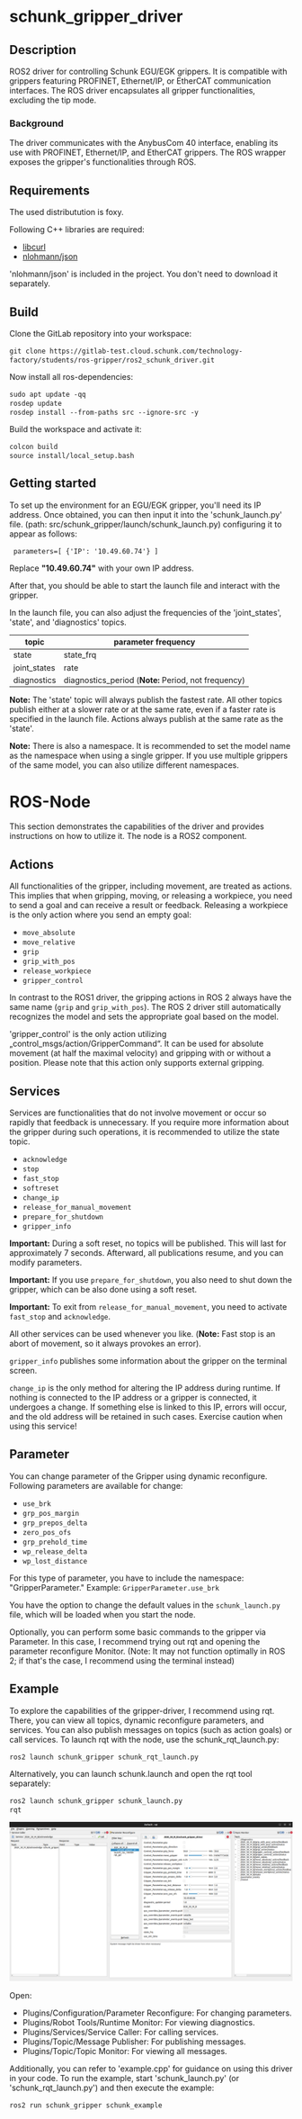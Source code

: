 # schunk_gripper_driver


## Description

ROS2 driver for controlling Schunk EGU/EGK grippers. It is compatible with grippers featuring PROFINET, Ethernet/IP, or EtherCAT communication interfaces. The ROS driver encapsulates all gripper functionalities, excluding the tip mode.

### Background

The driver communicates with the AnybusCom 40 interface, enabling its use with PROFINET, Ethernet/IP, and EtherCAT grippers. The ROS wrapper exposes the gripper's functionalities through ROS.

## Requirements

The used distributution is foxy.

Following C++ libraries are required: 
- [libcurl](https://curl.se/libcurl/)
- [nlohmann/json](https://github.com/nlohmann/json)

'nlohmann/json' is included in the project. You don't need to download it separately.

## Build
Clone the GitLab repository into your workspace:
```
git clone https://gitlab-test.cloud.schunk.com/technology-factory/students/ros-gripper/ros2_schunk_driver.git
```
Now install all ros-dependencies:
```
sudo apt update -qq
rosdep update
rosdep install --from-paths src --ignore-src -y
```
Build the workspace and activate it:
```
colcon build
source install/local_setup.bash
```
## Getting started

To set up the environment for an EGU/EGK gripper, you'll need its IP address. Once obtained, you can then input it into the 'schunk_launch.py' file. (path: src/schunk_gripper/launch/schunk_launch.py) configuring it to appear as follows:
```
 parameters=[ {'IP': '10.49.60.74'} ]
```
Replace **"10.49.60.74"** with your own IP address.

After that, you should be able to start the launch file and interact with the gripper.

In the launch file, you can also adjust the frequencies of the 'joint_states', 'state', and 'diagnostics' topics.

| topic             | parameter frequency                                  |
| ------            | ------                                               |
| state             | state_frq                                            |
| joint_states      | rate                                                 |
| diagnostics       | diagnostics_period (**Note:** Period, not frequency)|

**Note:** The 'state' topic will always publish the fastest rate. All other topics publish either at a slower rate or at the same rate, even if a faster rate is specified in the launch file. Actions always publish at the same rate as the 'state'.

**Note:** There is also a namespace. It is recommended to set the model name as the namespace when using a single gripper. If you use multiple grippers of the same model, you can also utilize different namespaces.

# ROS-Node
This section demonstrates the capabilities of the driver and provides instructions on how to utilize it. The node is a ROS2 component.

## Actions
All functionalities of the gripper, including movement, are treated as actions. This implies that when gripping, moving, or releasing a workpiece, you need to send a goal and can receive a result or feedback. Releasing a workpiece is the only action where you send an empty goal:

- `move_absolute`
- `move_relative`
- `grip`
- `grip_with_pos`
- `release_workpiece`
- `gripper_control`

In contrast to the ROS1 driver, the gripping actions in ROS 2 always have the same name (`grip` and `grip_with_pos`). The ROS 2 driver still automatically recognizes the model and sets the appropriate goal based on the model.

'gripper_control' is the only action utilizing „control_msgs/action/GripperCommand“. It can be used for absolute movement (at half the maximal velocity) and gripping with or without a position. Please note that this action only supports external gripping.

## Services

Services are functionalities that do not involve movement or occur so rapidly that feedback is unnecessary. If you require more information about the gripper during such operations, it is recommended to utilize the state topic.

- `acknowledge`
- `stop`
- `fast_stop`
- `softreset`
- `change_ip`
- `release_for_manual_movement`
- `prepare_for_shutdown`
- `gripper_info`

**Important:** During a soft reset, no topics will be published. This will last for approximately 7 seconds. Afterward, all publications resume, and you can modify parameters.

**Important:** If you use `prepare_for_shutdown`, you also need to shut down the gripper, which can be also done using a soft reset.

**Important:** To exit from `release_for_manual_movement`, you need to activate `fast_stop` and `acknowledge`.

All other services can be used whenever you like. (**Note:** Fast stop is an abort of movement, so it always provokes an error).

`gripper_info` publishes some information about the gripper on the terminal screen.

`change_ip` is the only method for altering the IP address during runtime. If nothing is connected to the IP address or a gripper is connected, it undergoes a change. If something else is linked to this IP, errors will occur, and the old address will be retained in such cases. Exercise caution when using this service!

## Parameter

You can change parameter of the Gripper using dynamic reconfigure. Following parameters are available for change:

- `use_brk`
- `grp_pos_margin`
- `grp_prepos_delta`
- `zero_pos_ofs`
- `grp_prehold_time`
- `wp_release_delta`
- `wp_lost_distance`

For this type of parameter, you have to include the namespace: "GripperParameter."
Example: `GripperParameter.use_brk`

You have the option to change the default values in the `schunk_launch.py` file, which will be loaded when you start the node.

Optionally, you can perform some basic commands to the gripper via Parameter. In this case, I recommend trying out rqt and opening the parameter reconfigure Monitor. (Note: It may not function optimally in ROS 2; if that's the case, I recommend using the terminal instead)

## Example

To explore the capabilities of the gripper-driver, I recommend using rqt. There, you can view all topics, dynamic reconfigure parameters, and services. You can also publish messages on topics (such as action goals) or call services. To launch rqt with the node, use the schunk_rqt_launch.py:
```
ros2 launch schunk_gripper schunk_rqt_launch.py
```
Alternatively, you can launch schunk.launch and open the rqt tool separately:
```
ros2 launch schunk_gripper schunk_launch.py
rqt
```
![rqt](doc/rqt_interface.png)

Open:
- Plugins/Configuration/Parameter Reconfigure: For changing parameters.
- Plugins/Robot Tools/Runtime Monitor:  For viewing diagnostics.
- Plugins/Services/Service Caller: For calling services.
- Plugins/Topic/Message Publisher: For publishing messages.
- Plugins/Topic/Topic Monitor: For viewing all messages.


Additionally, you can refer to 'example.cpp' for guidance on using this driver in your code. To run the example, start 'schunk_launch.py' (or 'schunk_rqt_launch.py') and then execute the example:
```
ros2 run schunk_gripper schunk_example
```